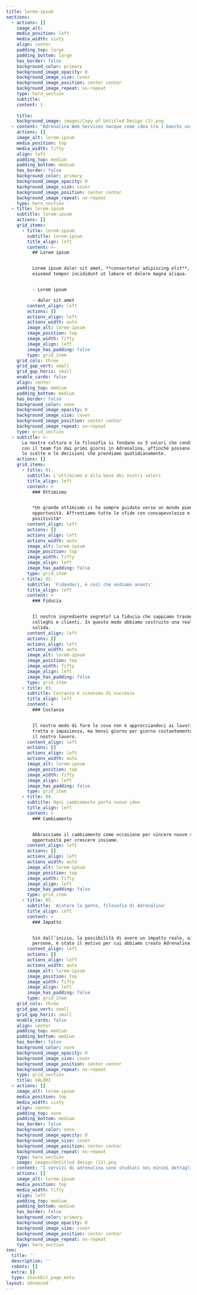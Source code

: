 ```yaml
---
title: lorem-ipsum
sections:
  - actions: []
    image_alt: ‏‏‎ ‎
    media_position: left
    media_width: sixty
    align: center
    padding_top: large
    padding_bottom: large
    has_border: false
    background_color: primary
    background_image_opacity: 0
    background_image_size: cover
    background_image_position: center center
    background_image_repeat: no-repeat
    type: hero_section
    subtitle: ‏‏‎ ‎
    content: |
      ‏‏‎ ‎
    title: ‏‏‎ ‎
    background_image: images/Copy of Untitled Design (1).png
  - content: "Adrenalina Web Services nacque come idea tra i banchi universitari dell'università di Parma. Due studenti squattrinati, in ritardo con gli esami, sempre di fretta, stavano ragionando sul modo per aiutare la gente ad andare online e su come far spiegare al mondo in modo semplice l'importanza di internet in tutte le sue sfaccettature. Dopo anni di studi sul mercato e ricerca di personale alla fine l'idea di Adrenalina iniziò a prendere forma. Ad oggi il team è diventato una vera e propria famiglia e il rapporto con ogni singolo cliente cresce di giorno in giorno. Noi amiamo chiamare questi rapporti l'amore che abbiamo creato.\_\n"
    actions: []
    image_alt: lorem-ipsum
    media_position: top
    media_width: fifty
    align: left
    padding_top: medium
    padding_bottom: medium
    has_border: false
    background_color: primary
    background_image_opacity: 0
    background_image_size: cover
    background_image_position: center center
    background_image_repeat: no-repeat
    type: hero_section
  - title: lorem-ipsum
    subtitle: lorem-ipsum
    actions: []
    grid_items:
      - title: lorem-ipsum
        subtitle: lorem-ipsum
        title_align: left
        content: >-
          ## Lorem ipsum


          Lorem ipsum dolor sit amet, **consectetur adipiscing elit**, sed do
          eiusmod tempor incididunt ut labore et dolore magna aliqua.


          - Lorem ipsum

          - dolor sit amet
        content_align: left
        actions: []
        actions_align: left
        actions_width: auto
        image_alt: lorem-ipsum
        image_position: top
        image_width: fifty
        image_align: left
        image_has_padding: false
        type: grid_item
    grid_cols: three
    grid_gap_vert: small
    grid_gap_horiz: small
    enable_cards: false
    align: center
    padding_top: medium
    padding_bottom: medium
    has_border: false
    background_color: none
    background_image_opacity: 0
    background_image_size: cover
    background_image_position: center center
    background_image_repeat: no-repeat
    type: grid_section
  - subtitle: >-
      La nostra cultura e la filosofia si fondano su 5 valori che condividiamo
      con il team fin dai primi giorni in Adrenalina, affinché possano guidare
      le scelte e le decisioni che prendiamo quotidianamente.
    actions: []
    grid_items:
      - title: 01.
        subtitle: L'ottimismo è alla base dei nostri valori
        title_align: left
        content: >
          ### Ottimismo


          *Un grande ottimismo ci ha sempre guidato verso un mondo pieno di
          opportunità. Affrontiamo tutte le sfide con consapevolezza e
          positività*
        content_align: left
        actions: []
        actions_align: left
        actions_width: auto
        image_alt: lorem-ipsum
        image_position: top
        image_width: fifty
        image_align: left
        image_has_padding: false
        type: grid_item
      - title: 02.
        subtitle: 'Fidandoci, è così che andiamo avanti'
        title_align: left
        content: >
          ### Fiducia


          Il nostro ingrediente segreto? La fiducia che sappiamo trasmettere a
          colleghi e clienti. In questo modo abbiamo costruito una realtà
          solida.
        content_align: left
        actions: []
        actions_align: left
        actions_width: auto
        image_alt: lorem-ipsum
        image_position: top
        image_width: fifty
        image_align: left
        image_has_padding: false
        type: grid_item
      - title: 03.
        subtitle: Costanza è sinonimo di successo
        title_align: left
        content: >
          ### Costanza


          Il nostro modo di fare le cose non è approcciandoci ai lavori con
          fretta o impazienza, ma bensì giorno per giorno costantemente facendo
          il nostro lavoro.
        content_align: left
        actions: []
        actions_align: left
        actions_width: auto
        image_alt: lorem-ipsum
        image_position: top
        image_width: fifty
        image_align: left
        image_has_padding: false
        type: grid_item
      - title: 04.
        subtitle: Ogni cambiamento porta nuove idee
        title_align: left
        content: >
          ### Cambiamento


          Abbracciamo il cambiamento come occasione per vincere nuove sfide e
          opportunità per crescere insieme.
        content_align: left
        actions: []
        actions_align: left
        actions_width: auto
        image_alt: lorem-ipsum
        image_position: top
        image_width: fifty
        image_align: left
        image_has_padding: false
        type: grid_item
      - title: 05.
        subtitle: 'Aiutare la gente, filosofia di Adrenalina'
        title_align: left
        content: >
          ### Impatto


          Sin dall’inizio, la possibilità di avere un impatto reale, aiutando le
          persone, è stato il motivo per cui abbiamo creato Adrenalina.
        content_align: left
        actions: []
        actions_align: left
        actions_width: auto
        image_alt: lorem-ipsum
        image_position: top
        image_width: fifty
        image_align: left
        image_has_padding: false
        type: grid_item
    grid_cols: three
    grid_gap_vert: small
    grid_gap_horiz: small
    enable_cards: false
    align: center
    padding_top: medium
    padding_bottom: medium
    has_border: false
    background_color: none
    background_image_opacity: 0
    background_image_size: cover
    background_image_position: center center
    background_image_repeat: no-repeat
    type: grid_section
    title: VALORI
  - actions: []
    image_alt: lorem-ipsum
    media_position: top
    media_width: sixty
    align: center
    padding_top: none
    padding_bottom: medium
    has_border: false
    background_color: none
    background_image_opacity: 0
    background_image_size: cover
    background_image_position: center center
    background_image_repeat: no-repeat
    type: hero_section
    image: images/Untitled design (12).png
  - content: "I servizi di adrenalina sono studiati nei minimi dettagli da esperti del settore, l'equipe ti seguirà passo\_passo\_in ogni cosa tu voglia fare. Adrenalina non è semplicemente\_un' azienda\_di marketing, è il posto in cui ti senti sicuro in un mondo nuovo e spaventoso come quello online.\_  \n"
    actions: []
    image_alt: lorem-ipsum
    media_position: top
    media_width: fifty
    align: left
    padding_top: medium
    padding_bottom: medium
    has_border: false
    background_color: primary
    background_image_opacity: 0
    background_image_size: cover
    background_image_position: center center
    background_image_repeat: no-repeat
    type: hero_section
seo:
  title: ''
  description: ''
  robots: []
  extra: []
  type: stackbit_page_meta
layout: advanced
---
```

